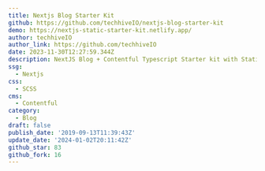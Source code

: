 ```yaml
---
title: Nextjs Blog Starter Kit
github: https://github.com/techhiveIO/nextjs-blog-starter-kit
demo: https://nextjs-static-starter-kit.netlify.app/
author: techhiveIO
author_link: https://github.com/techhiveIO
date: 2023-11-30T12:27:59.344Z
description: NextJS Blog + Contentful Typescript Starter kit with Static Export
ssg:
  - Nextjs
css:
  - SCSS
cms:
  - Contentful
category:
  - Blog
draft: false
publish_date: '2019-09-13T11:39:43Z'
update_date: '2024-01-02T20:11:42Z'
github_star: 83
github_fork: 16
---
```


